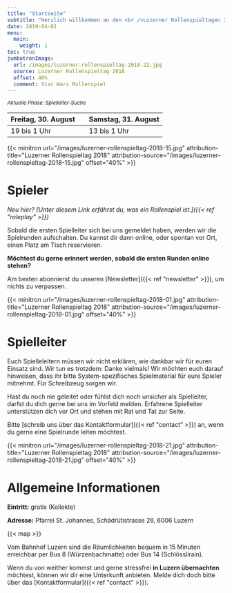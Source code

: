```yaml
---
title: "Startseite"
subtitle: "Herzlich willkommen an den <br />Luzerner Rollenspieltagen 2019"
date: 2019-04-01
menu:
  main:
    weight: 1
toc: true
jumbotronImage:
  url: /images/luzerner-rollenspieltag-2018-22.jpg
  source: Luzerner Rollenspieltag 2018
  offset: 40%
  comment: Star Wars Rollenspiel
---
```


<small>_Aktuelle Phase: Spielleiter-Suche_</small>

| Freitag, 30. August |     | Samstag, 31. August |
| ------------------- | --- | ------------------- |
| 19 bis 1 Uhr        |     | 13 bis 1 Uhr        |

{{< minitron url="/images/luzerner-rollenspieltag-2018-15.jpg" attribution-title="Luzerner Rollenspieltag 2018" attribution-source="/images/luzerner-rollenspieltag-2018-15.jpg" offset="40%" >}}

# Spieler

_Neu hier? [Unter diesem Link erfährst du, was ein Rollenspiel ist.]({{< ref "roleplay" >}})_

Sobald die ersten Spielleiter sich bei uns gemeldet haben, werden wir die Spielrunden aufschalten. Du kannst dir dann online, oder spontan vor Ort, einen Platz am Tisch reservieren.

**Möchtest du gerne erinnert werden, sobald die ersten Runden online stehen?**

Am besten abonnierst du unseren [Newsletter]({{< ref "newsletter" >}}), um nichts zu verpassen.

{{< minitron url="/images/luzerner-rollenspieltag-2018-01.jpg" attribution-title="Luzerner Rollenspieltag 2018" attribution-source="/images/luzerner-rollenspieltag-2018-01.jpg" offset="40%" >}}

# Spielleiter

Euch Spielleleitern müssen wir nicht erklären, wie dankbar wir für euren Einsatz sind. Wir tun es trotzdem: Danke vielmals! Wir möchten euch darauf hinweisen, dass ihr bitte System-spezifisches Spielmaterial für eure Spieler mitnehmt. Für Schreibzeug sorgen wir.

Hast du noch nie geleitet oder fühlst dich noch unsicher als Spielleiter, darfst du dich gerne bei uns im Vorfeld melden. Erfahrene Spielleiter unterstützen dich vor Ort und stehen mit Rat und Tat zur Seite.

Bitte [schreib uns über das Kontaktformular]({{< ref "contact" >}}) an, wenn du gerne eine Spielrunde leiten möchtest.

{{< minitron url="/images/luzerner-rollenspieltag-2018-21.jpg" attribution-title="Luzerner Rollenspieltag 2018" attribution-source="/images/luzerner-rollenspieltag-2018-21.jpg" offset="40%" >}}

# Allgemeine Informationen

**Eintritt:** gratis (Kollekte)

**Adresse:** Pfarrei St. Johannes, Schädrütistrasse 26, 6006 Luzern

{{< map >}}

Vom Bahnhof Luzern sind die Räumlichkeiten bequem in 15 Minuten erreichbar per Bus 8 (Würzenbachmatte) oder Bus 14 (Schlösslirain).

Wenn du von weither kommst und gerne stressfrei **in Luzern übernachten** möchtest, können wir dir eine Unterkunft anbieten. Melde dich doch bitte über das [Kontaktformular]({{< ref "contact" >}}).